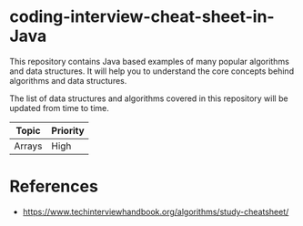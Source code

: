 # coding-interview-cheat-sheet-in-Java
This repository contains Java based examples of many popular algorithms and data structures. 
It will help you to understand the core concepts behind algorithms and data structures.

The list of data structures and algorithms covered in this repository will be updated from time to time.

| Topic  | Priority |
|--------|----------|
| Arrays | High     |


# References
- https://www.techinterviewhandbook.org/algorithms/study-cheatsheet/
